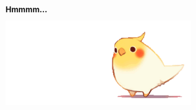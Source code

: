 ## Hmmmm...

<img src="https://github.com/xsenoTerabyte/xsenoTerabyte/blob/main/c6870a2d3aee3b70a8e1d1d05503b0b25836bf86c3943924ebaa874c056a71f4.gif" alt="The Unliminetd" width="600">


